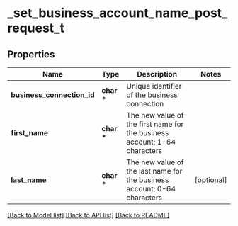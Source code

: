 # _set_business_account_name_post_request_t

## Properties
Name | Type | Description | Notes
------------ | ------------- | ------------- | -------------
**business_connection_id** | **char \*** | Unique identifier of the business connection | 
**first_name** | **char \*** | The new value of the first name for the business account; 1-64 characters | 
**last_name** | **char \*** | The new value of the last name for the business account; 0-64 characters | [optional] 

[[Back to Model list]](../README.md#documentation-for-models) [[Back to API list]](../README.md#documentation-for-api-endpoints) [[Back to README]](../README.md)


